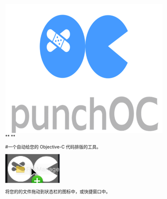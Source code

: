 <img src="https://github.com/icefirewang/PunchOC/blob/master/GitHubIcon.png" width ="700" height="412" align=middle/>
** **

#一个自动给您的 Objective-C 代码排版的工具。




<img src="https://github.com/icefirewang/PunchOC/blob/master/dragIn.png" width ="174" height="92" align=right/>

将您的的文件拖动到状态栏的图标中，或快捷窗口中。
